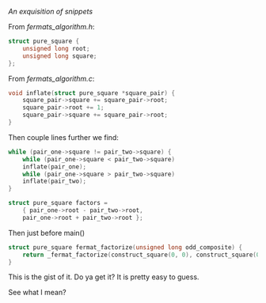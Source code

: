 _An exquisition of snippets_

From _fermats_algorithm.h_:
```c
struct pure_square {
    unsigned long root;
    unsigned long square;
};
```

From _fermats_algorithm.c_:
```c
void inflate(struct pure_square *square_pair) {
    square_pair->square += square_pair->root;
    square_pair->root += 1;
    square_pair->square += square_pair->root;
}
```

Then couple lines further we find:
```c
while (pair_one->square != pair_two->square) {
    while (pair_one->square < pair_two->square)
	inflate(pair_one);
    while (pair_one->square > pair_two->square)
	inflate(pair_two);
}

struct pure_square factors =
    { pair_one->root - pair_two->root,
    pair_one->root + pair_two->root };
```
Then just before main()
```c
struct pure_square fermat_factorize(unsigned long odd_composite) {
    return _fermat_factorize(construct_square(0, 0), construct_square(0, odd_composite)); // the first and second pure_square structs are automatically freed by _fermat_factorize()
}
```

This is the gist of it. Do ya get it? It is pretty easy to guess.

See what I mean?
